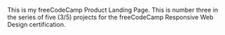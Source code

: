 This is my freeCodeCamp Product Landing Page. This is number three in the series of five (3/5) projects for the freeCodeCamp Responsive Web Design certification.

